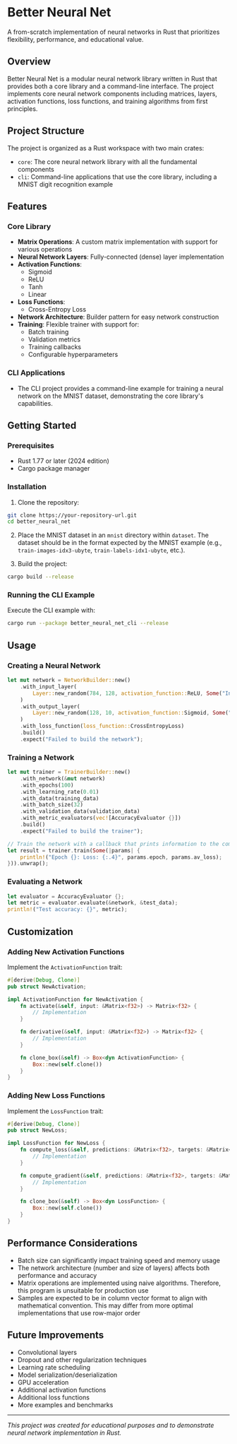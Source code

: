 # Better Neural Net

A from-scratch implementation of neural networks in Rust that prioritizes flexibility, performance, and educational value.

## Overview

Better Neural Net is a modular neural network library written in Rust that provides both a core library and a command-line interface. The project implements core neural network components including matrices, layers, activation functions, loss functions, and training algorithms from first principles.

## Project Structure

The project is organized as a Rust workspace with two main crates:

- `core`: The core neural network library with all the fundamental components
- `cli`: Command-line applications that use the core library, including a MNIST digit recognition example

## Features

### Core Library

- **Matrix Operations**: A custom matrix implementation with support for various operations
- **Neural Network Layers**: Fully-connected (dense) layer implementation
- **Activation Functions**: 
  - Sigmoid
  - ReLU
  - Tanh
  - Linear
- **Loss Functions**: 
  - Cross-Entropy Loss
- **Network Architecture**: Builder pattern for easy network construction
- **Training**: Flexible trainer with support for:
  - Batch training
  - Validation metrics
  - Training callbacks
  - Configurable hyperparameters

### CLI Applications

- The CLI project provides a command-line example for training a neural network on the MNIST dataset, demonstrating the core library's capabilities.

## Getting Started

### Prerequisites

- Rust 1.77 or later (2024 edition)
- Cargo package manager

### Installation

1. Clone the repository:
```bash
git clone https://your-repository-url.git
cd better_neural_net
```

2. Place the MNIST dataset in an `mnist` directory within `dataset`. The dataset should be in the format expected by the MNIST example (e.g., `train-images-idx3-ubyte`, `train-labels-idx1-ubyte`, etc.).

3. Build the project:
```bash
cargo build --release
```

### Running the CLI Example

Execute the CLI example with:

```bash
cargo run --package better_neural_net_cli --release
```

## Usage

### Creating a Neural Network

```rust
let mut network = NetworkBuilder::new()
    .with_input_layer(
        Layer::new_random(784, 128, activation_function::ReLU, Some("Input Layer"))
    )
    .with_output_layer(
        Layer::new_random(128, 10, activation_function::Sigmoid, Some("Output Layer"))
    )
    .with_loss_function(loss_function::CrossEntropyLoss)
    .build()
    .expect("Failed to build the network");
```

### Training a Network

```rust
let mut trainer = TrainerBuilder::new()
    .with_network(&mut network)
    .with_epochs(100)
    .with_learning_rate(0.01)
    .with_data(training_data)
    .with_batch_size(32)
    .with_validation_data(validation_data)
    .with_metric_evaluators(vec![AccuracyEvaluator {}])
    .build()
    .expect("Failed to build the trainer");

// Train the network with a callback that prints information to the command line
let result = trainer.train(Some(|params| {
    println!("Epoch {}: Loss: {:.4}", params.epoch, params.av_loss);
})).unwrap();
```

### Evaluating a Network

```rust
let evaluator = AccuracyEvaluator {};
let metric = evaluator.evaluate(&network, &test_data);
println!("Test accuracy: {}", metric);
```

## Customization

### Adding New Activation Functions

Implement the `ActivationFunction` trait:

```rust
#[derive(Debug, Clone)]
pub struct NewActivation;

impl ActivationFunction for NewActivation {
    fn activate(&self, input: &Matrix<f32>) -> Matrix<f32> {
        // Implementation
    }

    fn derivative(&self, input: &Matrix<f32>) -> Matrix<f32> {
        // Implementation
    }

    fn clone_box(&self) -> Box<dyn ActivationFunction> {
        Box::new(self.clone())
    }
}
```

### Adding New Loss Functions

Implement the `LossFunction` trait:

```rust
#[derive(Debug, Clone)]
pub struct NewLoss;

impl LossFunction for NewLoss {
    fn compute_loss(&self, predictions: &Matrix<f32>, targets: &Matrix<f32>) -> f32 {
        // Implementation
    }

    fn compute_gradient(&self, predictions: &Matrix<f32>, targets: &Matrix<f32>) -> Matrix<f32> {
        // Implementation
    }

    fn clone_box(&self) -> Box<dyn LossFunction> {
        Box::new(self.clone())
    }
}
```

## Performance Considerations

- Batch size can significantly impact training speed and memory usage
- The network architecture (number and size of layers) affects both performance and accuracy
- Matrix operations are implemented using naive algorithms. Therefore, this program is unsuitable for production use
- Samples are expected to be in column vector format to align with mathematical convention. This may differ from more optimal implementations that use row-major order

## Future Improvements

- Convolutional layers
- Dropout and other regularization techniques
- Learning rate scheduling
- Model serialization/deserialization
- GPU acceleration
- Additional activation functions
- Additional loss functions
- More examples and benchmarks

---

*This project was created for educational purposes and to demonstrate neural network implementation in Rust.*